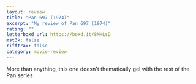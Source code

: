 ```yaml
---
layout: review
title: "Pan 697 (1974)"
excerpt: "My review of Pan 697 (1974)"
rating: ""
letterboxd_url: https://boxd.it/8MHLsD
mst3k: false
rifftrax: false
category: movie-review
---
```


More than anything, this one doesn't thematically gel with the rest of the Pan series
